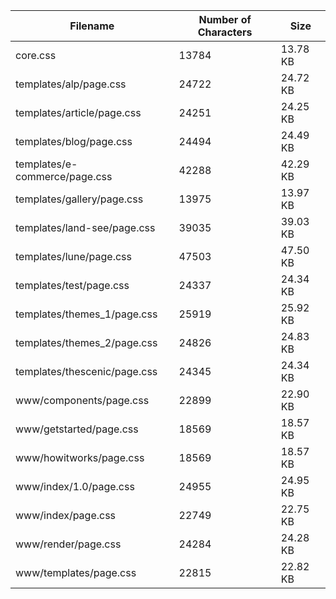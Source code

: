 | Filename                      | Number of Characters | Size     |
| ----------------------------- | -------------------- | -------- |
| core.css                      | 13784                | 13.78 KB |
| templates/alp/page.css        | 24722                | 24.72 KB |
| templates/article/page.css    | 24251                | 24.25 KB |
| templates/blog/page.css       | 24494                | 24.49 KB |
| templates/e-commerce/page.css | 42288                | 42.29 KB |
| templates/gallery/page.css    | 13975                | 13.97 KB |
| templates/land-see/page.css   | 39035                | 39.03 KB |
| templates/lune/page.css       | 47503                | 47.50 KB |
| templates/test/page.css       | 24337                | 24.34 KB |
| templates/themes_1/page.css   | 25919                | 25.92 KB |
| templates/themes_2/page.css   | 24826                | 24.83 KB |
| templates/thescenic/page.css  | 24345                | 24.34 KB |
| www/components/page.css       | 22899                | 22.90 KB |
| www/getstarted/page.css       | 18569                | 18.57 KB |
| www/howitworks/page.css       | 18569                | 18.57 KB |
| www/index/1.0/page.css        | 24955                | 24.95 KB |
| www/index/page.css            | 22749                | 22.75 KB |
| www/render/page.css           | 24284                | 24.28 KB |
| www/templates/page.css        | 22815                | 22.82 KB |